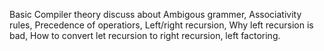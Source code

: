 Basic Compiler theory discuss about Ambigous grammer, Associativity rules, Precedence of operatiors, Left/right recursion, Why left recursion is bad, How to convert let recursion to right recursion, left factoring.
